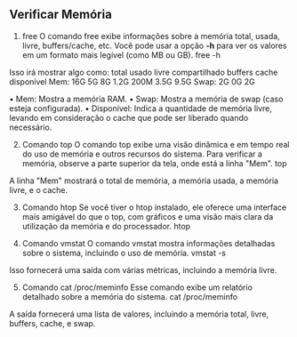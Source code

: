 

## Verificar Memória 


1. free
O comando free exibe informações sobre a memória total, usada, livre, buffers/cache, etc. Você pode usar a opção **-h** para ver os valores em um formato mais legível (como MB ou GB).
free -h
 
Isso irá mostrar algo como:
             total        usado        livre      compartilhado   buffers   cache   disponível
Mem:           16G          5G           8G            1.2G       200M    3.5G        9.5G
Swap:           2G          0G           2G
 
• Mem: Mostra a memória RAM.
• Swap: Mostra a memória de swap (caso esteja configurada).
• Disponível: Indica a quantidade de memória livre, levando em consideração o cache que pode ser liberado quando necessário.


2. Comando top
O comando top exibe uma visão dinâmica e em tempo real do uso de memória e outros recursos do sistema. Para verificar a memória, observe a parte superior da tela, onde está a linha "Mem".
top
 
A linha "Mem" mostrará o total de memória, a memória usada, a memória livre, e o cache.


3. Comando htop
Se você tiver o htop instalado, ele oferece uma interface mais amigável do que o top, com gráficos e uma visão mais clara da utilização da memória e do processador.
htop
 


4. Comando vmstat
O comando vmstat mostra informações detalhadas sobre o sistema, incluindo o uso de memória.
vmstat -s

 
Isso fornecerá uma saída com várias métricas, incluindo a memória livre.


5. Comando cat /proc/meminfo
Esse comando exibe um relatório detalhado sobre a memória do sistema.
cat /proc/meminfo
 

A saída fornecerá uma lista de valores, incluindo a memória total, livre, buffers, cache, e swap.
